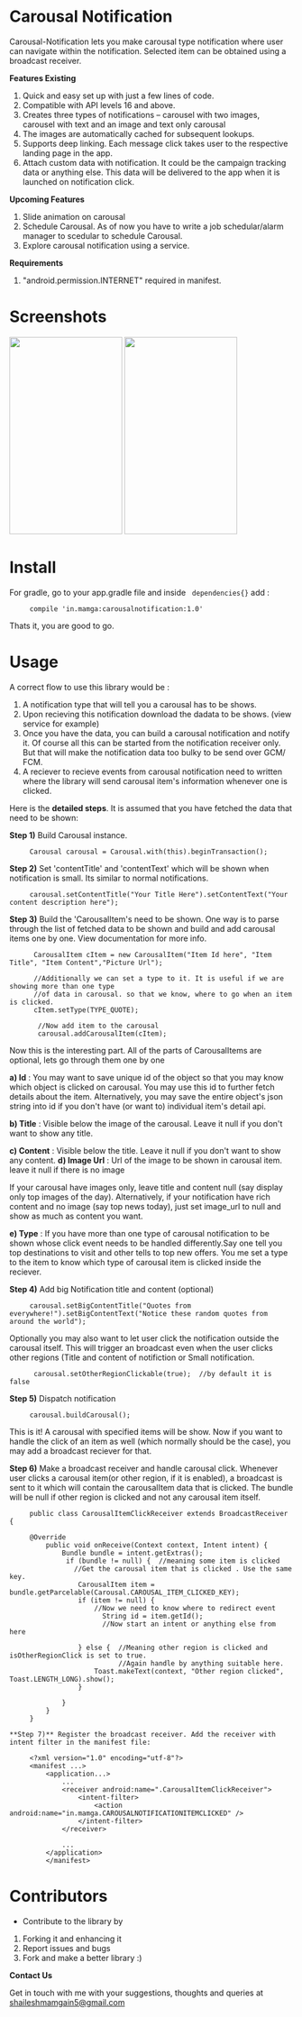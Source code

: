 # Carousal Notification

Carousal-Notification lets you make carousal type notification where user can navigate within the notification. Selected item can be obtained using a broadcast receiver.

**Features Existing**

1. Quick and easy set up with just a few lines of code.
2. Compatible with API levels 16 and above.
3. Creates three types of notifications – carousel with two images, carousel with text and an image and text only carousal
4. The images are automatically cached for subsequent lookups.
6. Supports deep linking. Each message click takes user to the respective landing page in the app.
7. Attach custom data with notification. It could be the campaign tracking data or anything else. This data will be delivered to the app when it is launched on notification click.

**Upcoming Features**

1. Slide animation on carousal
2. Schedule Carousal. As of now you have to write a job schedular/alarm manager to scedular to schedule Carousal.
3. Explore carousal notification using a service.

**Requirements**

1. "android.permission.INTERNET" required in manifest.

# Screenshots

<img src="https://raw.githubusercontent.com/shaileshmamgain5/Carousal-Notification/master/app/screenshots/carousal.png" width="200" height="350" />
<img src="https://raw.githubusercontent.com/shaileshmamgain5/Carousal-Notification/master/app/screenshots/carousal-notification.gif" width="200" height="350" />


# Install

For gradle, go to your app.gradle file and inside ` dependencies{}` add :

         compile 'in.mamga:carousalnotification:1.0'

Thats it, you are good to go.

#  Usage

A correct flow to use this library would be :
1) A notification type that will tell you a carousal has to be shows.
2) Upon recieving this notification download the dadata to be shows. (view service for example)
3) Once you have the data, you can build a carousal notification and notify it.
Of course all this can be started from the notification receiver only. But that will make the notification data too bulky to be send over GCM/ FCM.
4) A reciever to recieve events from carousal notification need to written where the library will send carousal item's information whenever one is clicked.

Here is the **detailed steps**. It is assumed that you have fetched the data that need to be shown:

**Step 1)** Build Carousal instance.

         Carousal carousal = Carousal.with(this).beginTransaction();

**Step 2)** Set 'contentTitle' and 'contentText' which will be shown when notification is small. Its similar to normal notifications.

         carousal.setContentTitle("Your Title Here").setContentText("Your content description here");
         
**Step 3)** Build the 'CarousalItem's need to be shown. One way is to parse through the list of fetched data to be shown and build and add carousal items one by one. View documentation for more info.

          CarousalItem cItem = new CarousalItem("Item Id here", "Item Title", "Item Content","Picture Url");
          
          //Additionally we can set a type to it. It is useful if we are showing more than one type
          //of data in carousal. so that we know, where to go when an item is clicked.
          cItem.setType(TYPE_QUOTE);
            
           //Now add item to the carousal
           carousal.addCarousalItem(cItem);
           
   Now this is the interesting part. All of the parts of CarousalItems are optional, lets go through them one by one
   
   **a) Id**  : You may want to save unique id of the object so that you may know which object is clicked on carousal. You may use this id to further fetch details about the item. 
   Alternatively, you may save the entire object's json string into id if you don't have (or want to) individual item's detail api.
   
  **b) Title** : Visible below the image of the carousal. Leave it null if you don't want to show any title.
    
  **c) Content** : Visible below the title. Leave it null if you don't want to show any content.
  **d) Image Url** : Url of the image to be shown in carousal item. leave it null if there is no image
  
  If your carousal have images only, leave title and content null (say display only top images of the day). Alternatively, if your notification have rich content and no image (say top news today), just set image_url to null and show as much as content you want.
  
  **e) Type** : If you have more than one type of carousal notification to be shown whose click event needs to be handled differently.Say one tell you top destinations to visit and other tells to top new offers. You me set a type to the item to know which type of carousal item is clicked inside the reciever.
  
  
  **Step 4)** Add big Notification title and content (optional)
  
         carousal.setBigContentTitle("Quotes from everywhere!").setBigContentText("Notice these random quotes from around the world");

  Optionally you may also want to let user click the notification outside the carousal itself. This will trigger an broadcast even when the user clicks other regions (Title and content of notifiction or Small notification.
  
          carousal.setOtherRegionClickable(true);  //by default it is false
         
  **Step 5)** Dispatch notification
  
         carousal.buildCarousal();
         
    
         


This is it!  A carousal with specified items will be show. Now if you want to handle the click of an item as well (which normally should be the case), you may add a broadcast reciever for that.
  
  **Step 6)** Make a broadcast receiver and handle carousal click. Whenever user clicks a carousal item(or other region, if it is enabled), a broadcast is sent to it which will contain the carousalItem data that is clicked. The bundle will be null if other region is clicked and not any carousal item itself.
  
         public class CarousalItemClickReceiver extends BroadcastReceiver {

         @Override
             public void onReceive(Context context, Intent intent) {
                 Bundle bundle = intent.getExtras();
                  if (bundle != null) {  //meaning some item is clicked
                    //Get the carousal item that is clicked . Use the same key.
                     CarousalItem item = bundle.getParcelable(Carousal.CAROUSAL_ITEM_CLICKED_KEY);
                     if (item != null) {
                         //Now we need to know where to redirect event
                           String id = item.getId();
                           //Now start an intent or anything else from here
                      
                     } else {  //Meaning other region is clicked and isOtherRegionClick is set to true.
                               //Again handle by anything suitable here.
                         Toast.makeText(context, "Other region clicked", Toast.LENGTH_LONG).show();
                     }

                 }
             }
         }
         
    **Step 7)** Register the broadcast receiver. Add the receiver with intent filter in the manifest file: 
    
         <?xml version="1.0" encoding="utf-8"?>
         <manifest ...>
             <application...>
                 ...
                 <receiver android:name=".CarousalItemClickReceiver">
                     <intent-filter>
                         <action android:name="in.mamga.CAROUSALNOTIFICATIONITEMCLICKED" />
                     </intent-filter>
                 </receiver>

                 ...
             </application>
             </manifest>
             
     
# Contributors

* Contribute to the library by 
 1. Forking it and enhancing it
 2. Report issues and bugs
 3. Fork and make a better library :)

**Contact Us**

Get in touch with me with your suggestions, thoughts and queries at shaileshmamgain5@gmail.com
